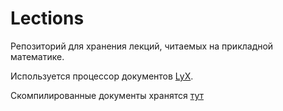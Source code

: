 Lections
========

Репозиторий для хранения лекций, читаемых на прикладной математике.

Используется процессор документов [LyX](http://ru.wikipedia.org/wiki/LyX).

Скомпилированные документы хранятся [тут](http://fpm.8gs.ru/)

